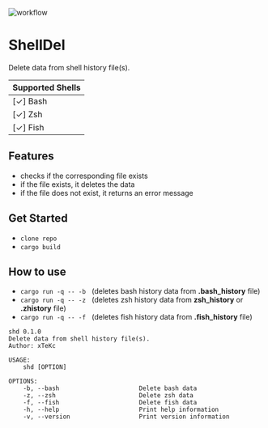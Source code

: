 ![workflow](https://github.com/xTeKc/ShellDel/actions/workflows/ci.yml/badge.svg)

# **ShellDel**
Delete data from shell history file(s). <br> 

| **Supported Shells** |
|----------------------|
|    [&check;] Bash    |
|    [&check;] Zsh     |
|    [&check;] Fish    |

## **Features**
- checks if the corresponding file exists
- if the file exists, it deletes the data
- if the file does not exist, it returns an error message

## **Get Started**
- `clone repo`
- `cargo build`

## **How to use**
- `cargo run -q -- -b` $~$ (deletes bash history data from **.bash_history** file)
- `cargo run -q -- -z` $~$ (deletes zsh history data from **zsh_history** or **.zhistory** file)
- `cargo run -q -- -f` $~$ (deletes fish history data from **.fish_history** file)

```
shd 0.1.0
Delete data from shell history file(s).
Author: xTeKc

USAGE:
    shd [OPTION]

OPTIONS:
    -b, --bash                      Delete bash data
    -z, --zsh                       Delete zsh data
    -f, --fish                      Delete fish data
    -h, --help                      Print help information
    -v, --version                   Print version information
```